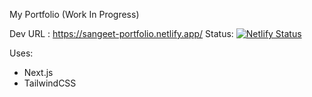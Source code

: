 My Portfolio (Work In Progress)

Dev URL : https://sangeet-portfolio.netlify.app/
Status: [![Netlify Status](https://api.netlify.com/api/v1/badges/c60fd37c-cd9c-4f7f-b3a2-4c32de09726a/deploy-status)](https://app.netlify.com/sites/sangeet-portfolio/deploys)

Uses:

- Next.js
- TailwindCSS
